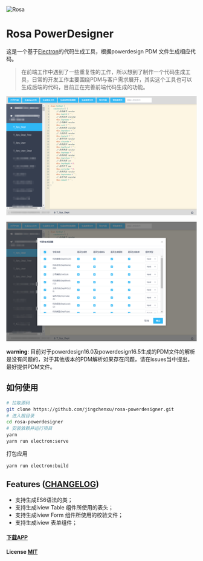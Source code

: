 ![Rosa](./public/img/rosa.png)

# Rosa PowerDesigner

这是一个基于[Electron](https://electronjs.org/)的代码生成工具，根据powerdesign PDM 文件生成相应代码。
> 在前端工作中遇到了一些重复性的工作，所以想到了制作一个代码生成工具，日常的开发工作主要围绕PDM与客户需求展开，其实这个工具也可以生成后端的代码，目前正在完善前端代码生成的功能。

![app-shoot-1](./public/img/app-shoot-1.png)

![app-shoot-2](./public/img/app-shoot-2.png)

**warning**: 目前对于powerdesign16.0及powerdesign16.5生成的PDM文件的解析是没有问题的，对于其他版本的PDM解析如果存在问题，请在issues当中提出，最好提供PDM文件。

## 如何使用

``` bash
# 拉取源码
git clone https://github.com/jingchenxu/rosa-powerdesigner.git
# 进入根目录
cd rosa-powerdesigner
# 安装依赖并运行项目
yarn
yarn run electron:serve
```

打包应用

``` shell
yarn run electron:build
```

## Features ([CHANGELOG](CHANGELOG.md))

- 支持生成ES6语法的类；
- 支持生成iview Table 组件所使用的表头；
- 支持生成iview Form 组件所使用的校验文件；
- 支持生成iview 表单组件；

#### [下载APP](https://github.com/jingchenxu/rosa-powerdesigner/releases)

#### License [MIT](LICENSE.md)
